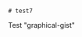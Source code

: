                                                                                                                                                                                                                                                                                                                        # test7
Test "graphical-gist"